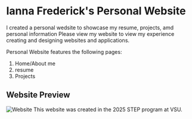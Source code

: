 # Ianna Frederick's Personal Website
I created a personal wedsite to showcase my resume, projects, amd personal information
Please view my website to view my experience creating and designing websites and applications.

Personal Website features the following pages:
1. Home/About me
2. resume
3. Projects

## Website Preview
<img src='https://i.imgur.com/pbYaofV.png' title='Website' Width='' alt='Website'/>
This website was created in the 2025 STEP program at VSU.
